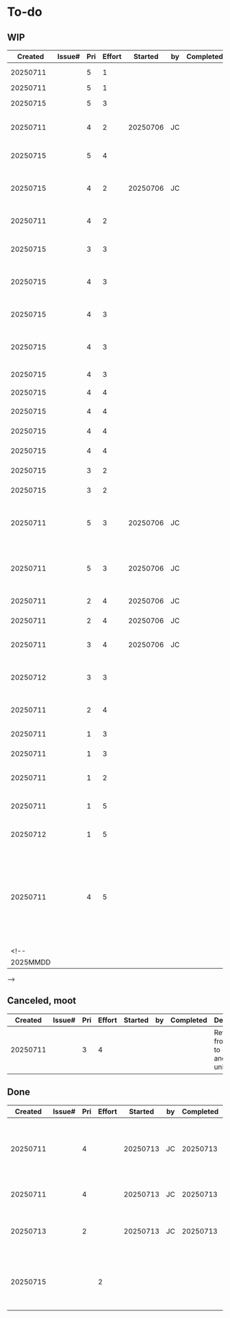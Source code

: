 # To-do

## WIP

| Created  | Issue# |Pri|Effort| Started  | by | Completed | Description | Notes |
|----------|--------|---|------|----------|----|-----------|-------------|-------|
| 20250711 |        | 5 |  1   |          |    |           | Finish `fTimer_*()` functions. | Blocked by some math functions which are now done.
| 20250711 |        | 5 |  1   |          |    |           | Finish `fFilesys_*()` functions. | Blocked by `fTimer_*()`.
| 20250715 |        | 5 |  3   |          |    |           | Finish unit tests, for 100% coverage.
| 20250711 |        | 4 |  2   | 20250706 | JC |           | For *nameref* variables, provide checking and error messages. | Eg: `[[ -v $1 ]] \|\| fThrowError "${errMissingRef_Alter_AssocArray}"`
| 20250715 |        | 5 |  4   |          |    |           | Provide Bash-style default arguments for function arguments.
| 20250715 |        | 4 |  2   | 20250706 | JC |           | For functions with other required arguments, make sure they have error messages for empty.
| 20250711 |        | 4 |  2   |          |    |           | Write `fArrayFromStr()` etc. | Std safe syntax is convoluted just enough, and done frequently enough, to justify. Use *nameref* vars.
| 20250715 |        | 3 |  3   |          |    |           | Add functions that 'safe-escape' and de-safe-escape' strings. (de-`sed`ed)
| 20250715 |        | 4 |  3   |          |    |           | Performance: Replace `sed` commands with Bash variable string manipulation wherever possible.
| 20250715 |        | 4 |  3   |          |    |           | Performance: For what's left, group adjacent `sed` commands into one.
| 20250715 |        | 4 |  3   |          |    |           | Performance: Avoid unnecessary use of e.g. 'true' and ':' (subprocces), and unit test all.
| 20250715 |        | 4 |  3   |          |    |           | Performance: Reduce use of `grep`
| 20250715 |        | 4 |  4   |          |    |           | Performance: Reduce use of `awk`
| 20250715 |        | 4 |  4   |          |    |           | Performance: Reduce use of piped commands
| 20250715 |        | 4 |  4   |          |    |           | Performance: Reduce use of command substitution, `$(...)`
| 20250715 |        | 4 |  4   |          |    |           | Performance: Reduce use of process substitution, `<(...)`
| 20250715 |        | 3 |  2   |          |    |           | Always use double brackets rather than single
| 20250715 |        | 3 |  2   |          |    |           | For ternary operators with braces
| 20250711 |        | 5 |  3   | 20250706 | JC |           | Make sure generic functions observe remaining performance guidelines from bash5 guide, and document intentional exceptions.
| 20250711 |        | 5 |  3   | 20250706 | JC |           | Make sure entire template observes style guidelines from bash5 guide, and document intentional exceptions.
| 20250711 |        | 2 |  4   | 20250706 | JC |           | Make sure each function has a group or individual header.
| 20250711 |        | 2 |  4   | 20250706 | JC |           | Make sure each function has arg comments | E.g. `Arg <REQUIRED>\|[optional]: Description`.
| 20250711 |        | 3 |  4   | 20250706 | JC |           | Make sure each function has an entry under "Generic function usage examples".
| 20250712 |        | 3 |  3   |          |    |           | Write `fAA_DeleteByRegex()` | Delete array elements by: Convert whole array to text, delete array, use `grep -E` to filter out text lines, recreate array from text.
| 20250711 |        | 2 |  4   |          |    |           | Write `fAA_FilterToSubAA()`, `fAA_AppendFromSubAA()` | Two-way between an associative array[s], and subset[s] minus a dimension from the key.
| 20250711 |        | 1 |  3   |          |    |           | Write `fAssArr_GetSubAssArr_byIdx()` | A `fAssArr_*()` abstraction of `fAA_FilterToSubAA()`.
| 20250711 |        | 1 |  3   |          |    |           | Write `fAssArr_SetSubAssArr_byIdx()` | A `fAssArr_*()` abstraction of `fAA_AppendFromSubAA()`.
| 20250711 |        | 1 |  2   |          |    |           | Write `fAssArr_Delete_Idx()` | A `fAssArr_*()` abstraction of `fAA_DeleteByRegex()`. Delete array elements based on idx.
| 20250711 |        | 1 |  5   |          |    |           | Integrate [Bats](https://github.com/sstephenson/bats) for unit testing, rather than own lightweight framework. | In the spirit of greater standardization.
| 20250712 |        | 1 |  5   |          |    |           | Add automatic count and timing of code paths to profiling.
| 20250711 |        | 4 |  5   |          |    |           | Stop using Bash for shell scripting and use something like Ksh, [PowerShell core](https://github.com/PowerShell/PowerShell), [Deno](https://deno.com/) (TS/JS), [Xonsh](https://xon.sh/contents.html) (Python), [Groovy](https://www.groovy-lang.org/) (Java), [Nushell](https://www.nushell.sh/book/scripts.html), [YSH](https://oils.pub/ysh.html), or Go with shell helper modules. | This template may always be relevant for smaller tasks and tools that will run on any distro with no depencies. The change would be for bigger projects where interactive debugging and strong typing would help, and/or where Bash performance is just too slow (e.g. long-running nested loops with floating-point math). Probably Go, definitely not Python. (See [comparison document](https://github.com/jim-collier/x9bash5-template/blob/main/Shell%20script%20comparison.md)).
<!--                                                       |
| 2025MMDD |        |   |      |          |    |           |
-->


## Canceled, moot

| Created  | Issue# |Pri|Effort| Started  | by | Completed | Description | Notes |
|----------|--------|---|------|----------|----|-----------|-------------|-------|
| 20250711 |        | 3 |  4   |          |    |           | Refactor from `set -e` to `set +e`, and re-run unit tests. | `set -e` is OK with `set -E; set -o pipefail; shopt -s inherit_errexit`


## Done

| Created  | Issue# |Pri|Effort| Started  | by | Completed | Description | Notes |
|----------|--------|---|------|----------|----|-----------|-------------|-------|
| 20250711 |        | 4 |      | 20250713 | JC | 20250713  | Modify if necessary to be able to run "sourced" from one or more unit-testing files.
| 20250711 |        | 4 |      | 20250713 | JC | 20250713  | Move unit testing out of main template.
| 20250713 |        | 2 |      | 20250713 | JC | 20250713  | Rename most _f*() functions to just f*() for user-fliendliness.
| 20250715 |        |   |  2   |          |    |           | `set -u; set -o pipefail; shopt -s inherit_errexit \|\| true`, and re-run unit tests.
